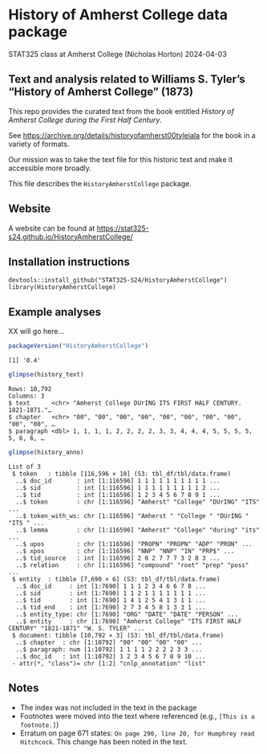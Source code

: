 # History of Amherst College data package
STAT325 class at Amherst College (Nicholas Horton)
2024-04-03

## Text and analysis related to Williams S. Tyler’s “History of Amherst College” (1873)

This repo provides the curated text from the book entitled *History of
Amherst College during the First Half Century*.

See https://archive.org/details/historyofamherst00tyleiala for the book
in a variety of formats.

Our mission was to take the text file for this historic text and make it
accessible more broadly.

This file describes the `HistoryAmherstCollege` package.

## Website

A website can be found at
https://stat325-s24.github.io/HistoryAmherstCollege/

## Installation instructions

    devtools::install_github("STAT325-S24/HistoryAmherstCollege")
    library(HistoryAmherstCollege)

## Example analyses

XX will go here…

``` r
packageVersion("HistoryAmherstCollege")
```

    [1] '0.4'

``` r
glimpse(history_text)
```

    Rows: 10,792
    Columns: 3
    $ text      <chr> "Amherst College DUrING ITS FIRST HALF CENTURY.  1821-1871."…
    $ chapter   <chr> "00", "00", "00", "00", "00", "00", "00", "00", "00", "00", …
    $ paragraph <dbl> 1, 1, 1, 1, 2, 2, 2, 2, 3, 3, 4, 4, 4, 5, 5, 5, 5, 5, 6, 6, …

``` r
glimpse(history_anno)
```

    List of 3
     $ token   : tibble [116,596 × 10] (S3: tbl_df/tbl/data.frame)
      ..$ doc_id       : int [1:116596] 1 1 1 1 1 1 1 1 1 1 ...
      ..$ sid          : int [1:116596] 1 1 1 1 1 1 1 1 1 2 ...
      ..$ tid          : int [1:116596] 1 2 3 4 5 6 7 8 9 1 ...
      ..$ token        : chr [1:116596] "Amherst" "College" "DUrING" "ITS" ...
      ..$ token_with_ws: chr [1:116596] "Amherst " "College " "DUrING " "ITS " ...
      ..$ lemma        : chr [1:116596] "Amherst" "College" "during" "its" ...
      ..$ upos         : chr [1:116596] "PROPN" "PROPN" "ADP" "PRON" ...
      ..$ xpos         : chr [1:116596] "NNP" "NNP" "IN" "PRP$" ...
      ..$ tid_source   : int [1:116596] 2 0 2 7 7 7 3 2 8 3 ...
      ..$ relation     : chr [1:116596] "compound" "root" "prep" "poss" ...
     $ entity  : tibble [7,690 × 6] (S3: tbl_df/tbl/data.frame)
      ..$ doc_id     : int [1:7690] 1 1 1 2 3 4 6 6 7 8 ...
      ..$ sid        : int [1:7690] 1 1 2 1 1 1 1 1 1 1 ...
      ..$ tid        : int [1:7690] 1 4 1 2 5 4 1 3 1 1 ...
      ..$ tid_end    : int [1:7690] 2 7 3 4 5 8 1 3 3 1 ...
      ..$ entity_type: chr [1:7690] "ORG" "DATE" "DATE" "PERSON" ...
      ..$ entity     : chr [1:7690] "Amherst College" "ITS FIRST HALF CENTURY" "1821-1871" "W. S. TYLER" ...
     $ document: tibble [10,792 × 3] (S3: tbl_df/tbl/data.frame)
      ..$ chapter  : chr [1:10792] "00" "00" "00" "00" ...
      ..$ paragraph: num [1:10792] 1 1 1 1 2 2 2 2 3 3 ...
      ..$ doc_id   : int [1:10792] 1 2 3 4 5 6 7 8 9 10 ...
     - attr(*, "class")= chr [1:2] "cnlp_annotation" "list"

## Notes

- The index was not included in the text in the package
- Footnotes were moved into the text where referenced (e.g.,
  `[This is a footnote.]`)
- Erratum on page 671 states:
  `On page 290, line 20, for Humphrey read Hitchcock`. This change has
  been noted in the text.
